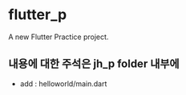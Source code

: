 # flutter_p

A new Flutter Practice project.

## 내용에 대한 주석은 jh_p folder 내부에
- add : helloworld/main.dart